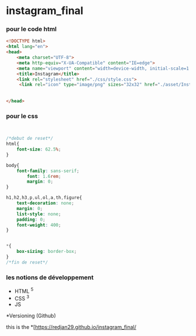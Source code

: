 # instagram_final

### pour le code html
```html
<!DOCTYPE html>
<html lang="en">
<head>
    <meta charset="UTF-8">
    <meta http-equiv="X-UA-Compatible" content="IE=edge">
    <meta name="viewport" content="width=device-width, initial-scale=1.0">
    <title>Instagram</title>
    <link rel="stylesheet" href="./css/style.css">
     <link rel="icon" type="image/png" sizes="32x32" href="./asset/Instagram_icon-icons.com_66804.png">
  
     
</head>
```

### pour le css
```css


/*debut de reset*/
html{
    font-size: 62.5%;
}

body{
    font-family: sans-serif;
        font: 1.6rem;
        margin: 0;
}

h1,h2,h3,p,ul,ol,a,th,figure{
    text-decoration: none;
    margin: 0;
    list-style: none;
    padding: 0;
    font-weight: 400;
}


*{
    box-sizing: border-box;
}
/*fin de reset*/
```
### les notions de développement
* HTML <sup>5</sup>
* CSS <sup>3</sup>
* JS 

*Versioning (Github)

this is the *[https://redjan29.github.io/instagram_final/
